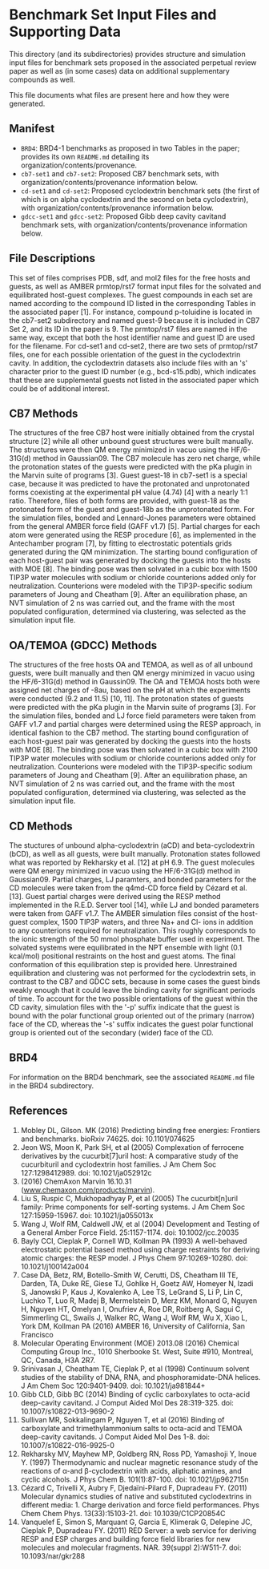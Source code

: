# Benchmark Set Input Files and Supporting Data

This directory (and its subdirectories) provides structure and simulation input files for benchmark sets proposed in the associated perpetual review paper as well as (in some cases) data on additional supplementary compounds as well.

This file documents what files are present here and how they were generated.

## Manifest
- `BRD4`: BRD4-1 benchmarks as proposed in two Tables in the paper; provides its own `README.md` detailing its organization/contents/provenance.
- `cb7-set1` and `cb7-set2`: Proposed CB7 benchmark sets, with organization/contents/provenance information below.
- `cd-set1` and `cd-set2`: Proposed cyclodextrin benchmark sets (the first of which is on alpha cyclodextrin and the second on beta cyclodextrin), with organization/contents/provenance information below.
- `gdcc-set1` and `gdcc-set2`: Proposed Gibb deep cavity cavitand benchmark sets, with organization/contents/provenance information below.

## File Descriptions
This set of files comprises PDB, sdf, and mol2 files for the free hosts and guests, as well as AMBER prmtop/rst7 format input files for the solvated and equilibrated host-guest complexes.
The guest compounds in each set are named according to the compound ID listed in the corresponding Tables in the associated paper [1].
For instance, compound p-toluidine is located in the cb7-set2 subdirectory and named guest-9 because it is included in CB7 Set 2, and its ID in the paper is 9.
The prmtop/rst7 files are named in the same way, except that both the host identifier name and guest ID are used for the filename.
For cd-set1 and cd-set2, there are two sets of prmtop/rst7 files, one for each possible orientation of the guest in the cyclodextrin cavity.
In addition, the cyclodextrin datasets also include files with an 's' character prior to the guest ID number (e.g., bcd-s15.pdb), which indicates that these are supplemental guests not listed in the associated paper which could be of additional interest.

## CB7 Methods
The structures of the free CB7 host were initially obtained from the crystal structure [2] while all other unbound guest structures were built manually.
The structures were then QM energy minimized in vacuo using the HF/6-31G(d) method in Gaussian09.
The CB7 molecule has zero net charge, while the protonation states of the guests were predicted with the pKa plugin in the Marvin suite of programs [3].
Guest guest-18 in cb7-set1 is a special case, because it was predicted to have the protonated and unprotonated forms coexisting at the experimental pH value (4.74) [4] with a nearly 1:1 ratio.
Therefore, files of both forms are provided, with guest-18 as the protonated form of the guest and guest-18b as the unprotonated form.
For the simulation files, bonded and Lennard-Jones parameters were obtained from the general AMBER force field (GAFF v1.7) [5].
Partial charges for each atom were generated using the RESP procedure [6], as implemented in the Antechamber program [7], by fitting to electrostatic potentials grids generated during the QM minimization.
The starting bound configuration of each host-guest pair was generated by docking the guests into the hosts with MOE [8].
The binding pose was then solvated in a cubic box with 1500 TIP3P water molecules with sodium or chloride counterions added only for neutralization.
Counterions were modeled with the TIP3P-specific sodium parameters of Joung and Cheatham [9].
After an equilibration phase, an NVT simulation of 2 ns was carried out, and the frame with the most populated configuration, determined via clustering, was selected as the simulation input file.


## OA/TEMOA (GDCC) Methods
The structures of the free hosts OA and TEMOA, as well as of all unbound guests, were built manually and then QM energy minimized in vacuo using the HF/6-31G(d) method in Gaussin09.
The OA and TEMOA hosts both were assigned net charges of -8au, based on the pH at which the experiments were conducted (9.2 and 11.5) [10, 11].
The protonation states of guests were predicted with the pKa plugin in the Marvin suite of programs [3].
For the simulation files, bonded and LJ force field parameters were taken from GAFF v1.7 and partial charges were determined using the RESP approach, in identical fashion to the CB7 method.
The starting bound configuration of each host-guest pair was generated by docking the guests into the hosts with MOE [8]. 
The binding pose was then solvated in a cubic box with 2100 TIP3P water molecules with sodium or chloride counterions added only for neutralization.
Counterions were modeled with the TIP3P-specific sodium parameters of Joung and Cheatham [9].
After an equilibration phase, an NVT simulation of 2 ns was carried out, and the frame with the most populated configuration, determined via clustering, was selected as the simulation input file.


## CD Methods
The stuctures of unbound alpha-cyclodextrin (aCD) and beta-cyclodextrin (bCD), as well as all guests, were built manually.
Protonation states followed what was reported by Rekharsky et al. [12] at pH 6.9.
The guest molecules were QM energy minimized in vacuo using the HF/6-31G(d) method in Gaussian09.
Partial charges, LJ paramters, and bonded parameters for the CD molecules were taken from the q4md-CD force field by Cézard et al. [13]. 
Guest partial charges were derived using the RESP method implemented in the R.E.D. Server tool [14], while LJ and bonded parameters were taken from GAFF v1.7.
The AMBER simulation files consist of the host-guest complex, 1500 TIP3P waters, and three Na+ and Cl- ions in addition to any counterions required for neutralization.
This roughly corresponds to the ionic strength of the 50 mmol phosphate buffer used in experiment.
The solvated systems were equilibrated in the NPT ensemble with light (0.1 kcal/mol) positional restraints on the host and guest atoms.
The final conformation of this equilibration step is provided here.
Unrestrained equilibration and clustering was not performed for the cyclodextrin sets, in contrast to the CB7 and GDCC sets, because in some cases the guest binds weakly enough that it could leave the binding cavity for significant periods of time.
To account for the two possible orientations of the guest within the CD cavity, simulation files with the '-p' suffix indicate that the guest is bound with the polar functional group oriented out of the primary (narrow) face of the CD, whereas the '-s' suffix indicates the guest polar functional group is oriented out of the secondary (wider) face of the CD.

## BRD4
For information on the BRD4 benchmark, see the associated `README.md` file in the BRD4 subdirectory.

## References
1. Mobley DL, Gilson. MK (2016) Predicting binding free energies: Frontiers and benchmarks. bioRxiv 74625. doi: 10.1101/074625
2. Jeon WS, Moon K, Park SH, et al (2005) Complexation of ferrocene derivatives by the cucurbit[7]uril host: A comparative study of the cucurbituril and cyclodextrin host families. J Am Chem Soc 127:1298412989. doi: 10.1021/ja052912c
3. (2016) ChemAxon Marvin 16.10.31 (www.chemaxon.com/products/marvin).
4. Liu S, Ruspic C, Mukhopadhyay P, et al (2005) The cucurbit[n]uril family: Prime components for self-sorting systems. J Am Chem Soc 127:15959-15967. doi: 10.1021/ja055013x
5. Wang J, Wolf RM, Caldwell JW, et al (2004) Development and Testing of a General Amber Force Field. 25:1157-1174. doi: 10.1002/jcc.20035
6. Bayly CCI, Cieplak P, Cornell WD, Kollman PA (1993) A well-behaved electrostatic potential based method using charge restraints for deriving atomic charges: the RESP model. J Phys Chem 97:10269-10280. doi: 10.1021/j100142a004
7. Case DA, Betz, RM, Botello-Smith W, Cerutti, DS, Cheatham III TE, Darden, TA, Duke RE, Giese TJ, Gohlke H, Goetz AW, Homeyer N, Izadi S, Janowski P, Kaus J, Kovalenko A, Lee TS, LeGrand S, Li P, Lin C, Luchko T, Luo R, Madej B, Mermelstein D, Merz KM, Monard G, Nguyen H, Nguyen HT, Omelyan I, Onufriev A, Roe DR, Roitberg A, Sagui C, Simmerling CL, Swails J, Walker RC, Wang J, Wolf RM, Wu X, Xiao L, York DM, Kollman PA (2016) AMBER 16, University of California, San Francisco
8. Molecular Operating Environment (MOE) 2013.08 (2016) Chemical Computing Group Inc., 1010 Sherbooke St. West, Suite #910, Montreal, QC, Canada, H3A 2R7.
9. Srinivasan J, Cheatham TE, Cieplak P, et al (1998) Continuum solvent studies of the stability of DNA, RNA, and phosphoramidate-DNA helices. J Am Chem Soc 120:9401-9409. doi: 10.1021/ja981844+
10. Gibb CLD, Gibb BC (2014) Binding of cyclic carboxylates to octa-acid deep-cavity cavitand. J Comput Aided Mol Des 28:319-325. doi: 10.1007/s10822-013-9690-2
11. Sullivan MR, Sokkalingam P, Nguyen T, et al (2016) Binding of carboxylate and trimethylammonium salts to octa-acid and TEMOA deep-cavity cavitands. J Comput Aided Mol Des 1-8. doi: 10.1007/s10822-016-9925-0
12. Rekharsky MV, Mayhew MP, Goldberg RN, Ross PD, Yamashoji Y, Inoue Y. (1997) Thermodynamic and nuclear magnetic resonance study of the reactions of α-and β-cyclodextrin with acids, aliphatic amines, and cyclic alcohols. J Phys Chem B. 101(1):87-100. doi: 10.1021/jp962715n
13. Cézard C, Trivelli X, Aubry F, Djedaïni-Pilard F, Dupradeau FY. (2011) Molecular dynamics studies of native and substituted cyclodextrins in different media: 1. Charge derivation and force field performances. Phys Chem Chem Phys. 13(33):15103-21. doi: 10.1039/C1CP20854C
14. Vanquelef E, Simon S, Marquant G, Garcia E, Klimerak G, Delepine JC, Cieplak P, Dupradeau FY. (2011) RED Server: a web service for deriving RESP and ESP charges and building force field libraries for new molecules and molecular fragments. NAR. 39(suppl 2):W511-7. doi: 10.1093/nar/gkr288
